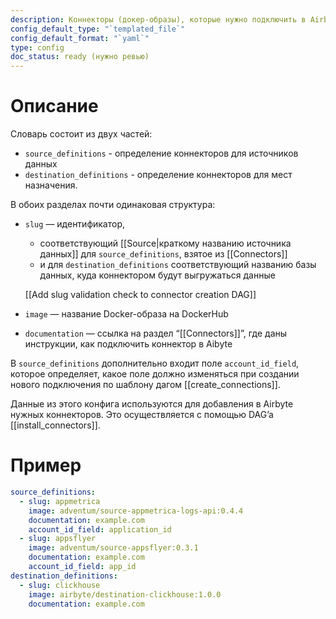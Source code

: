 ```yaml
---
description: Коннекторы (докер-образы), которые нужно подключить в Airbyte
config_default_type: "`templated_file`"
config_default_format: "`yaml`"
type: config
doc_status: ready (нужно ревью)
---
```

# Описание

Словарь состоит из двух частей: 
- `source_definitions`  - определение коннекторов для источников данных
- `destination_definitions` - определение коннекторов для мест назначения. 

В обоих разделах почти одинаковая структура:

- `slug`  — идентификатор, 
	- соответствующий [[Source|краткому названию источника данных]] для `source_definitions`, взятое из [[Connectors]] 
	- и для `destination_definitions` соответствующий названию базы данных, куда коннектором будут выгружаться данные
    
    [[Add slug validation check to connector creation DAG]]
    
- `image` — название Docker-образа на DockerHub
- `documentation`  — ссылка на раздел “[[Connectors]]”, где даны инструкции, как подключить коннектор в Aibyte

В `source_definitions` дополнительно входит поле `account_id_field`, которое определяет, какое поле должно изменяться при создании нового подключения по шаблону дагом [[create_connections]].

Данные из этого конфига используются для добавления в Airbyte нужных коннекторов. Это осуществляется с помощью DAG’a [[install_connectors]].
# Пример

```yaml
source_definitions:
  - slug: appmetrica
    image: adventum/source-appmetrica-logs-api:0.4.4
    documentation: example.com
    account_id_field: application_id
  - slug: appsflyer
    image: adventum/source-appsflyer:0.3.1
    documentation: example.com
    account_id_field: app_id
destination_definitions:
  - slug: clickhouse
    image: airbyte/destination-clickhouse:1.0.0
    documentation: example.com
```